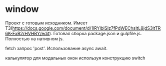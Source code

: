 # window
Проект с готовым исходником. Имеет ТЗ(https://docs.google.com/document/d/1lRYlblSIz7fPdWEChsItL8jdS3ltTR6K-FxB2rHVHBY/edit).
Готовая сборка package.json и gulpfile.js. Полностью на нативном js.


fetch запрос 'post'. Использование async await.

калькулятор для модальных окон используя конструкцию switch